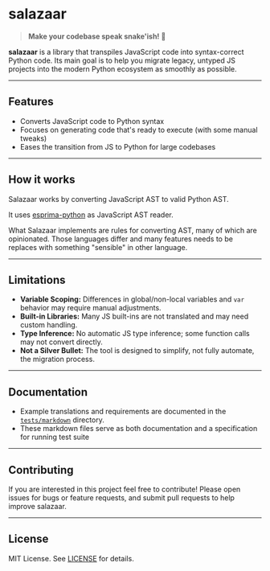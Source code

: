 # salazaar

> **Make your codebase speak snake'ish! 🐍**

**salazaar** is a library that transpiles JavaScript code into syntax-correct Python code. Its main goal is to help you migrate legacy, untyped JS projects into the modern Python ecosystem as smoothly as possible.

---

## Features

- Converts JavaScript code to Python syntax
- Focuses on generating code that's ready to execute (with some manual tweaks)
- Eases the transition from JS to Python for large codebases

---

## How it works
Salazaar works by converting JavaScript AST to valid Python AST.

It uses [esprima-python](https://github.com/PiotrDabkowski/pyjsparser) as JavaScript AST reader.

What Salazaar implements are rules for converting AST, many of which are opinionated. Those languages differ and many features needs to be replaces with something "sensible" in other language.

---

## Limitations

- **Variable Scoping:** Differences in global/non-local variables and `var` behavior may require manual adjustments.
- **Built-in Libraries:** Many JS built-ins are not translated and may need custom handling.
- **Type Inference:** No automatic JS type inference; some function calls may not convert directly.
- **Not a Silver Bullet:** The tool is designed to simplify, not fully automate, the migration process.

---

## Documentation

- Example translations and requirements are documented in the [`tests/markdown`](./tests/markdown) directory.
- These markdown files serve as both documentation and a specification for running test suite

---

## Contributing

If you are interested in this project feel free  to contribute! Please open issues for bugs or feature requests, and submit pull requests to help improve salazaar.

---

## License

MIT License. See [LICENSE](./LICENSE) for details.

